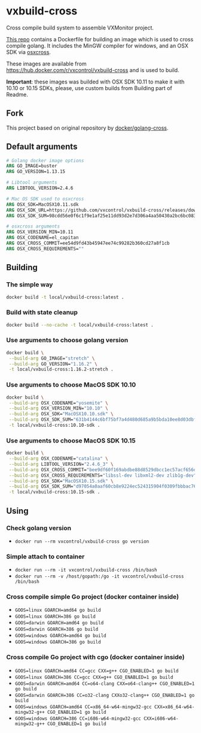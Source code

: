 # vxbuild-cross
Cross compile build system to assemble VXMonitor project.

[This repo](https://github.com/vxcontrol/vxbuild-cross) contains a Dockerfile for building an image which is used to cross compile golang. It includes the MinGW compiler for windows, and an OSX SDK via [osxcross](https://github.com/tpoechtrager/osxcross).

These images are available from https://hub.docker.com/r/vxcontrol/vxbuild-cross and is used to build.

**Important**: these images was builded with OSX SDK 10.11 to make it with 10.10 or 10.15 SDKs, please, use custom builds from Building part of Readme.

## Fork
This project based on original repository by [docker/golang-cross](https://github.com/docker/golang-cross).

## Default arguments
```Dockerfile
# Golang docker image options
ARG GO_IMAGE=buster
ARG GO_VERSION=1.13.15

# Libtool arguments
ARG LIBTOOL_VERSION=2.4.6

# Mac OS SDK used to osxcross
ARG OSX_SDK=MacOSX10.11.sdk
ARG OSX_SDK_URL=https://github.com/vxcontrol/vxbuild-cross/releases/download/v0.0.0
ARG OSX_SDK_SUM=98cdd56e0f6c1f9e1af25e11dd93d2e7d306a4aa50430a2bc6bc083ac67efbb8

# osxcross arguments
ARG OSX_VERSION_MIN=10.11
ARG OSX_CODENAME=el_capitan
ARG OSX_CROSS_COMMIT=ee54d9fd43b45947ee74c99282b360cd27a8f1cb
ARG OSX_CROSS_REQUIREMENTS=""
```

## Building

### The simple way
```bash
docker build -t local/vxbuild-cross:latest .
```

### Build with state cleanup
```bash
docker build --no-cache -t local/vxbuild-cross:latest .
```

### Use arguments to choose golang version
```bash
docker build \
 --build-arg GO_IMAGE="stretch" \
 --build-arg GO_VERSION="1.16.2" \
 -t local/vxbuild-cross:1.16.2-stretch .
```

### Use arguments to choose MacOS SDK 10.10
```bash
docker build \
 --build-arg OSX_CODENAME="yosemite" \
 --build-arg OSX_VERSION_MIN="10.10" \
 --build-arg OSX_SDK="MacOSX10.10.sdk" \
 --build-arg OSX_SDK_SUM="631b4144c6bf75bf7a4d480d685a9b5bda10ee8d03dbf0db829391e2ef858789" \
 -t local/vxbuild-cross:10.10-sdk .
```

### Use arguments to choose MacOS SDK 10.15
```bash
docker build \
 --build-arg OSX_CODENAME="catalina" \
 --build-arg LIBTOOL_VERSION="2.4.6_3" \
 --build-arg OSX_CROSS_COMMIT="bee9df60f169abdbe88d8529dbcc1ec57acf656d" \
 --build-arg OSX_CROSS_REQUIREMENTS="libssl-dev libxml2-dev zlib1g-dev" \
 --build-arg OSX_SDK="MacOSX10.15.sdk" \
 --build-arg OSX_SDK_SUM="d97054a0aaf60cb8e9224ec524315904f0309fbbbac763eb7736bdfbdad6efc8" \
 -t local/vxbuild-cross:10.15-sdk .
```

## Using

### Check golang version

* `docker run --rm vxcontrol/vxbuild-cross go version`

### Simple attach to container

* `docker run --rm -it vxcontrol/vxbuild-cross /bin/bash`
* `docker run --rm -v /host/gopath:/go -it vxcontrol/vxbuild-cross /bin/bash`

### Cross compile simple Go project (docker container inside)

* `GOOS=linux GOARCH=amd64 go build`
* `GOOS=linux GOARCH=386 go build`
* `GOOS=darwin GOARCH=amd64 go build`
* `GOOS=darwin GOARCH=386 go build`
* `GOOS=windows GOARCH=amd64 go build`
* `GOOS=windows GOARCH=386 go build`

### Cross compile Go project with cgo (docker container inside)

* `GOOS=linux GOARCH=amd64 CC=gcc CXX=g++ CGO_ENABLED=1 go build`
* `GOOS=linux GOARCH=386 CC=gcc CXX=g++ CGO_ENABLED=1 go build`
* `GOOS=darwin GOARCH=amd64 CC=o64-clang CXX=o64-clang++ CGO_ENABLED=1 go build`
* `GOOS=darwin GOARCH=386 CC=o32-clang CXXo32-clang++ CGO_ENABLED=1 go build`
* `GOOS=windows GOARCH=amd64 CC=x86_64-w64-mingw32-gcc CXX=x86_64-w64-mingw32-g++ CGO_ENABLED=1 go build`
* `GOOS=windows GOARCH=386 CC=i686-w64-mingw32-gcc CXX=i686-w64-mingw32-g++ CGO_ENABLED=1 go build`
